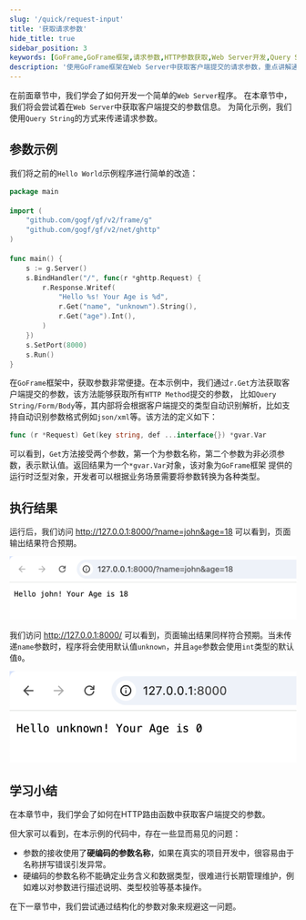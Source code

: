 ```yaml
---
slug: '/quick/request-input'
title: '获取请求参数'
hide_title: true
sidebar_position: 3
keywords: [GoFrame,GoFrame框架,请求参数,HTTP参数获取,Web Server开发,Query String,HTTP方法,参数处理,ghttp,Go编程]
description: '使用GoFrame框架在Web Server中获取客户端提交的请求参数，重点讲解通过r.Get方法处理Query String、Form和Body等HTTP方法提交的参数。学习内容包括参数默认值处理及参数类型自动识别。通过示例代码详细展示如何在GoFrame中接收和处理参数，并对常见问题进行分析，为后续章节对参数对象的结构化处理奠定基础。'
---
```

在前面章节中，我们学会了如何开发一个简单的`Web Server`程序。
在本章节中，我们将会尝试着在`Web Server`中获取客户端提交的参数信息。
为简化示例，我们使用`Query String`的方式来传递请求参数。

## 参数示例

我们将之前的`Hello World`示例程序进行简单的改造：

```go title="main.go"
package main

import (
    "github.com/gogf/gf/v2/frame/g"
    "github.com/gogf/gf/v2/net/ghttp"
)

func main() {
    s := g.Server()
    s.BindHandler("/", func(r *ghttp.Request) {
        r.Response.Writef(
            "Hello %s! Your Age is %d",
            r.Get("name", "unknown").String(),
            r.Get("age").Int(),
        )
    })
    s.SetPort(8000)
    s.Run()
}
```
在`GoFrame`框架中，获取参数非常便捷。在本示例中，我们通过`r.Get`方法获取客户端提交的参数，该方法能够获取所有`HTTP Method`提交的参数，
比如`Query String/Form/Body`等，其内部将会根据客户端提交的类型自动识别解析，比如支持自动识别参数格式例如`json/xml`等。该方法的定义如下：
```go
func (r *Request) Get(key string, def ...interface{}) *gvar.Var
```
可以看到，`Get`方法接受两个参数，第一个为参数名称，第二个参数为非必须参数，表示默认值。返回结果为一个`*gvar.Var`对象，该对象为`GoFrame`框架
提供的运行时泛型对象，开发者可以根据业务场景需要将参数转换为各种类型。

## 执行结果

运行后，我们访问 http://127.0.0.1:8000/?name=john&age=18 可以看到，页面输出结果符合预期。

![img.png](img.png)

我们访问 http://127.0.0.1:8000/ 可以看到，页面输出结果同样符合预期。当未传递`name`参数时，程序将会使用默认值`unknown`，并且`age`参数会使用`int`类型的默认值`0`。

![alt text](QQ_1730178667265.png)

## 学习小结

在本章节中，我们学会了如何在HTTP路由函数中获取客户端提交的参数。

但大家可以看到，在本示例的代码中，存在一些显而易见的问题：
- 参数的接收使用了**硬编码的参数名称**，如果在真实的项目开发中，很容易由于名称拼写错误引发异常。
- 硬编码的参数名称不能确定业务含义和数据类型，很难进行长期管理维护，例如难以对参数进行描述说明、类型校验等基本操作。

在下一章节中，我们尝试通过结构化的参数对象来规避这一问题。

